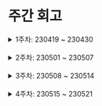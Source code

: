 # 주간 회고

<details>
	<summary>1주차: 230419 ~ 230430</summary>

### 📖Learned
- git : 팀프로젝트를 진행하면서 git에 대해 많이 배우고있다. 혼자서만 계속 프로젝트를 진행했다면 절대 알 수 없었을 것들을 많이 배우는 중. 이슈등록부터 pr, 코드 리뷰까지 처음 해보는 것들인데 가장 기본의 경험이겠지만 현재 나에겐 아주 큰 값진 경험이다.
- theme 파일을 처음 사용해봤다. 사용해보면서 협업 및 유지보수 측면에서 매우 중요한 파일이 될 것이라 생각했고, 내가 그동안 노가다성 선언을 했음을 깨닫고 반성했다.

### 😊Liked
- 협업하는 것 자체로 다양한 것을 경험할 수 있어서 좋았다. 폴더구조를 어떻게 가져가야할지, 파일이름을 어떻게 정해야할지, 스타일을 어떻게 임포트하는게 좋을지, prev, props 등의 매개변수 네이밍 부분까지, 혼자 코딩을 했을 때 전혀 생각하지 않고 진행했던 나만의 방식을 벗어나 팀원들의 방식을 엿볼수있어 좋은 기회였다.

### 😓Lacked
- 아직 깃에 대해 많이 부족하다. 공부와 정리 필요.

### 🚀Longed for
- 무언가 구현하기 전에 너무 많은 생각들을 한다. 아마 UI가 제대로 잡히지 않은 상태에서 구현하려니 여러 가능성을 생각하게 되고 이게 맞는지 걱정을 하는 것같다. 빠른 판단 빠른 실행 필요.

</details>
<br />
<details>
	<summary>2주차: 230501 ~ 230507</summary>

### 📖Learned
- 컴포넌트의 길이가 길어짐에따라 더 작은 단위의 코드로 리팩토링이 필수적이는데, 컴포넌트를 나누는 방식에 있어 변화가 있었다. 나는 계속 컨테이너&프레젠터 패턴을 사용했지만 이번에는 페이지를 구성하는 섹션별로 컴포넌트를 나누었다. 결과적으로 훨씬 더 깔끔한 분리를 할 수 있었고 유지보수가 쉬워졌다.
- 프롭스를 받을 때, 기존에는 props 로만 받아왔지만, 피드백을 바탕으로 구조분해할당을 통해 받아오니 더 깔끔한 코드를 구현할 수 있었다. 이 방식을 채택하고 보니 기존 코드에 있던 문제점 또한 수정할 수 있었다.
- 타입에 대한 부분에서 에러를 많이받았는데, 해당 부분들을 수정해가며 타입스크립트에 대해 한층 더 이해하고 배울 수 있었다.

### 😊Liked
- 마이페이지 수정 부분을 담당하면서 팀원들의 피드백을 많이 받았는데, 나의 기존 코딩 방식에 대해 생각을 많이 하게 되는 계기가 되었다. 피드백을 통해 코드가 예뻐지는 모습들을 보고 배워야 할 것들, 배우고 싶은 것들이 많이 생각났다.

### 😓Lacked
- 카드 컴포넌트 레이아웃 변경을 위해 다른 팀원의 페이지를 살짝 수정하며 grid를 쓰는 것을 확인했다. grid엔 익숙하지않아 우선 임시로 모바일 부분은 flex로 변경해두긴 했지만, 추후 팀원이 그렸던 grid 방식을 유지하며 수정하는 법으로 변경해야겠다.

### 🚀Longed for
- 태그 네이밍은 여전히 고민이 된다. 어떻게 하면 더 명확하고 다른사람들이 보았을 때 이해하기 쉬울까라는 고민은 오래하게 된다. 그럼에도 사소한 실수들이 발견되고 더 노력해야겠다는 생각을 하게된다.

</details>
<br />
<details>
	<summary>3주차: 230508 ~ 230514</summary>

### 📖Learned
- 개발 일정이 얼마 남지 않은 시점에서 일정관리의 중요성을 깨닫고 목서버를 만들어 사용해봤다. API를 임시로 직접 만들어 통신해보니 훨씬 더 빠른 작업이 가능해졌다. 더미 데이터를 직접 적고 받아 실행해보았을 때와는 다르게 예상치 못했던 타입에 대한 오류도 많이 만났다. 만약 실제 API가 개발된 후에, 이러한 에러를 만났더라면 수정하고 다음 개발을 진행하는데 있어 많은 시간이 소요되었을 것이다.

- 에러처리 뿐만 아니라 미리 로직을 구현해보고 필요한 사항이 추가로 더 생겨 백앤드 개발자분께 바로 요청할 수 있던 점도 매우 이점이 있었다. 단순히 목서버를 만들어 테스트 해보고 싶었던 것인데 단순한 시도에서 많은 교훈을 얻었다. 또한 필요한 것이 명확해지니 의사소통에 있어어도 더 적극적인 모습을 보이게 되었다. 많은 변화들이 생겼던 이번주였다.

### 😊Liked
- 목서버를 이용해 개발 시간을 단축시킬 수 있었다는 점
- 에러가 어디서 발생하는지 더 빨리 캐치하고 핸들링 했다는 점
- 원래 예정 상황에 없었던 알람파트를 맡게 되었다. 처음엔 이걸 어떻게 구현해야하는지 감조차 잡지 못한 상태로 시작했다. 하지만 예상 로직을 계속 생각해보고 백앤드 개발자분과 소통해보니 로직이 점점 뚜렸해졌고 개발에 자신감이 점점 붙었다. 이 경험을 통해 스스로 더 논리적인 사고를 할 수 있는 사람이 된 것같다.

### 😓Lacked
- 가까워지려하면 멀어지는 타입스크립트 때문에 많이 답답하기도 했고 개발 시간이 많이 소요됐다. 타입스크립트 공부에 대한 시간을 더 투자해야겠다.
- 코드 리뷰를 진행할 때 내가 써보지 못했던 라이브러리를 만나 이해하는데 많이 어려웠다.  동시에 내가 쓰던 라이브러리에만 너무 의존하려했구나 생각들며 다양한 시도를 많이 해야겠다 생각했다.

### 🚀Longed for
- 개발자 분들과 소통을 하다보면, 리액트와 넥스트에 대한 기술적인 개념들과 cs 지식이 부족하다는 것을 많이 느낀다. 또한 그 지식에 대한 필요성을 하루하루 각인하게 되고 실력좋은 팀원분들과 함께 진행하게 되어 참 다행이라는 생각을 많이 한다. 동기부여가 참 많이 되는 3주차였다.

</details>
<br />
<details>
	<summary>4주차: 230515 ~ 230521</summary>

### 📖Learned
- 알림창 부분 css를 수정하는데 어떤이유인지 모르게 모바일 화면으로 변경만 되면 있던 알림창이 자꾸 사라졌다. 아무리 생각해도 답이 나오지않았는데 팀원분들에게 문제를 공유하니 부모인 헤더컴포넌트에서 상태를 관리해야한다는 것을 깨닫게 되었다. 다시 돌이켜보면 왜 이런 생각을 먼저 못했는가 싶다. 앞으로는 관련된 모든 로직을 생각할 수 있도록 노력해야겠다.
- 그런데 문제는 여기서 끝나지 않았다.  잘 적용되던 커스텀 훅이 말썽이였다. 거의 반나절을 이 문제로 힘들어했는데 해답은 정말 간단했다. 이벤트 버블링을 막지 않아 생긴 에러였다. 문제를 해결하고 나니 허탈했지만 알림창 이슈로 기초적으로 가져가야할 로직에 대해 생각을 많이 하게 되었다.
- 리액트 쿼리를 사용해보았다. 기존 사용보다 훨씬 편리한 것 같다. 나는 이전에 아폴로를 이용했어서 리액트 쿼리가 익숙하진 않았지만 꽤 비슷했고 이번 기회에 더 알아간 것 같다.

### 😊Liked
- 알림창 이슈를 다루면서 시간은 오래 걸렸지만 결국 문제를 해결했다는 점
- 리액트 쿼리에 대해 공부할 수 있었다는 점


### 😓Lacked
- 이슈를 해결하는데 시간이 너무 많이 들어갔다. 문제의 원인을 빨리 파악할 수 있도록 할 것.

### 🚀Longed for
- 프로젝트를 하면서 경험해보지 못했던 라이브러리들을 많이 써봐서 좋은 것 같다. 사실 생각해보면 이건 꼭 써봐야하는 것들이 대다수였던 것 같다. 여러모로 프로젝트가 주는 교훈들을 많이 느끼는 중이다.

</details>